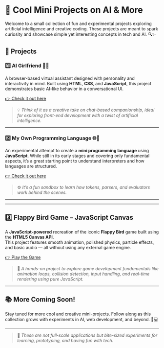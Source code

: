 # 🚀 Cool Mini Projects on AI & More

Welcome to a small collection of fun and experimental projects exploring artificial intelligence and creative coding. These projects are meant to spark curiosity and showcase simple yet interesting concepts in tech and AI. 🔍✨

## 📌 Projects

### 1️⃣ AI Girlfriend 💬🤖
A browser-based virtual assistant designed with personality and interactivity in mind. Built using **HTML**, **CSS**, and **JavaScript**, this project demonstrates basic AI-like behavior in a conversational UI.

[👉 Check it out here](https://rupayan2005.github.io/Cool-Projects/AI%20Girlfriend/)


> 💡 *Think of it as a creative take on chat-based companionship, ideal for exploring front-end development with a twist of artificial intelligence.*

---

### 2️⃣ My Own Programming Language 🌐🧪
An experimental attempt to create a **mini programming language** using **JavaScript**. While still in its early stages and covering only fundamental aspects, it’s a great starting point to understand interpreters and how languages are structured.

[👉 Check it out here](https://rupayan2005.github.io/Cool-Projects/My%20Language/)

> ⚙️ *It’s a fun sandbox to learn how tokens, parsers, and evaluators work behind the scenes.*

---

---
## 3️⃣ Flappy Bird Game – JavaScript Canvas

A **JavaScript-powered** recreation of the iconic **Flappy Bird** game built using the **HTML5 Canvas API**.  
This project features smooth animation, polished physics, particle effects, and basic audio — all without using any external game engine.

[👉 Play the Game](https://rupayan2005.github.io/Cool-Projects/Flappy%20Bird/)

> 🎨 *A hands-on project to explore game development fundamentals like animation loops, collision detection, input handling, and real-time rendering using pure JavaScript.*
---

## 📚 More Coming Soon!

Stay tuned for more cool and creative mini-projects. Follow along as this collection grows with experiments in AI, web development, and beyond. 🌱💻

---

> 🎯 *These are not full-scale applications but bite-sized experiments for learning, prototyping, and having fun with tech.*


